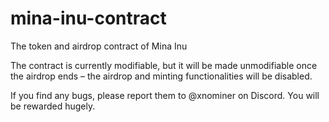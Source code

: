 # mina-inu-contract
The token and airdrop contract of Mina Inu

The contract is currently modifiable, but it will be made unmodifiable once the airdrop ends – the airdrop and minting functionalities will be disabled.

If you find any bugs, please report them to @xnominer on Discord. You will be rewarded hugely.
